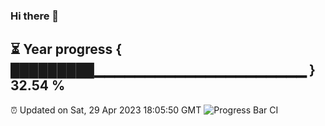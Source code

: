 ### Hi there 👋
⏳ Year progress { █████████▁▁▁▁▁▁▁▁▁▁▁▁▁▁▁▁▁▁▁▁▁ } 32.54 %
---
⏰ Updated on Sat, 29 Apr 2023 18:05:50 GMT
![Progress Bar CI](https://github.com/Moyi321/Moyi321/workflows/Progress%20Bar%20CI/badge.svg)
